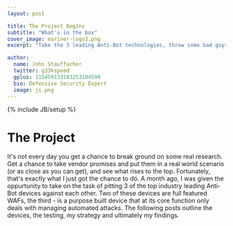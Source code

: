 ```yaml
---
layout: post

title: The Project Begins
subtitle: "What's in the box"
cover_image: mariner-logo3.png
excerpt: "Take the 3 leading Anti-Bot technologies, throw some bad guys at them -- see what happens. That is precisely what we did, and the results were surprising."

author:
  name: John Stauffacher
  twitter: g33kspeed
  gplus: 115459133183253104599
  bio: Defensive Security Expert
  image: js.png
---
```

{% include JB/setup %}
# The Project
It's not every day you get a chance to break ground on some real research. Get a chance to take vendor promises and put them in a real world scenario (or as close as you can get), and see what rises to the top. Fortunately, that's exactly what I just got the chance to do. A month ago, I was given the oppurtunity to take on the task of pitting 3 of the top industry leading Anti-Bot devices against each other. Two of these devices are full featured WAFs, the third - is a purpose built device that at its core function only deals with managing automated attacks. The following posts outline the devices, the testing, my strategy and ultimately my findings. 
